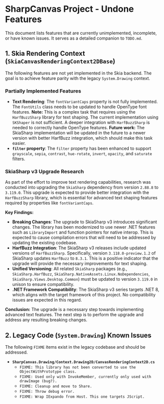 # SharpCanvas Project - Undone Features

This document lists features that are currently unimplemented, incomplete, or have known issues. It serves as a detailed companion to `TODO.md`.

## 1. Skia Rendering Context (`SkiaCanvasRenderingContext2DBase`)
The following features are not yet implemented in the Skia backend. The goal is to achieve feature parity with the legacy `System.Drawing` context.

### Partially Implemented Features
- **Text Rendering**: The `fontVariantCaps` property is not fully implemented. The `FontUtils` class needs to be updated to handle OpenType font features. **Note:** This is a complex task that requires using the `HarfBuzzSharp` library for text shaping. The current implementation using `SKShaper` is not sufficient. A deeper integration with `HarfBuzzSharp` is needed to correctly handle OpenType features. **Future work:** The SkiaSharp implementation will be updated in the future to a newer version with better HarfBuzz integration, which should make this task easier.
- **`filter` property**: The `filter` property has been enhanced to support `grayscale`, `sepia`, `contrast`, `hue-rotate`, `invert`, `opacity`, and `saturate` filters.

### SkiaSharp v3 Upgrade Research
As part of the effort to improve text rendering capabilities, research was conducted into upgrading the `SkiaSharp` dependency from version `2.88.8` to `3.119.0`. This upgrade is expected to provide better integration with the `HarfBuzzSharp` library, which is essential for advanced text shaping features required by properties like `fontVariantCaps`.

**Key Findings:**

- **Breaking Changes**: The upgrade to SkiaSharp v3 introduces significant changes. The library has been modernized to use newer .NET features such as `LibraryImport` and function pointers for native interop. This is expected to cause compilation errors that will need to be addressed by updating the existing codebase.
- **HarfBuzz Integration**: The SkiaSharp v3 releases include updated versions of `HarfBuzzSharp`. Specifically, version `3.118.0-preview.1.2` of SkiaSharp updates `HarfBuzz` to `8.3.1`. This is a positive indicator that the upgrade will provide the necessary improvements for text shaping.
- **Unified Versioning**: All related `SkiaSharp` packages (e.g., `SkiaSharp.HarfBuzz`, `SkiaSharp.NativeAssets.Linux.NoDependencies`, `SkiaSharp.Views.Desktop.Common`) must be updated to version `3.119.0` in unison to ensure compatibility.
- **.NET Framework Compatibility**: The SkiaSharp v3 series targets .NET 8, which aligns with the target framework of this project. No compatibility issues are expected in this regard.

**Conclusion:**
The upgrade is a necessary step towards implementing advanced text features. The next step is to perform the upgrade and address any resulting breaking changes.

## 2. Legacy Code (`System.Drawing`) Known Issues
The following `FIXME` items exist in the legacy codebase and should be addressed.

- **`SharpCanvas.Drawing/Context.Drawing2D/CanvasRenderingContext2D.cs`**
  - `FIXME: This library has not been converted to use the ObjectWithPrototype class.`
  - `FIXME: Used only with InvokeMember, currently only used with drawImage (bug?).`
  - `FIXME: Cleanup and move to Share.`
  - `FIXME: Throw debug error.`
  - `FIXME: Wrap IExpando from Host. This one targets JScript.`
